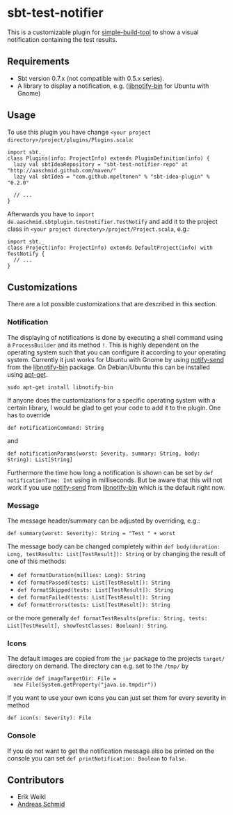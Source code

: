 sbt-test-notifier
=================

This is a customizable plugin for [simple-build-tool](http://code.google.com/p/simple-build-tool/) 
to show a visual notification containing the test results. 


Requirements
------------

* Sbt version 0.7.x (not compatible with 0.5.x series).
* A library to display a notification, e.g. 
([libnotify-bin](https://launchpad.net/ubuntu/maverick/+package/libnotify-bin) 
for Ubuntu with Gnome)


Usage
-----

To use this plugin you have change `<your project directory>/project/plugins/Plugins.scala`:

    import sbt._
    class Plugins(info: ProjectInfo) extends PluginDefinition(info) {
      lazy val sbtIdeaRepository = "sbt-test-notifier-repo" at "http://aaschmid.github.com/maven/"
      lazy val sbtIdea = "com.github.mpeltonen" % "sbt-idea-plugin" % "0.2.0"

      // ...
    }

Afterwards you have to `import de.aaschmid.sbtplugin.testnotifier.TestNotify` and add it 
to the project class in `<your project directory>/project/Project.scala`, e.g.:

    import sbt._
    class Project(info: ProjectInfo) extends DefaultProject(info) with TestNotify {
      // ...
    }


Customizations
--------------

There are a lot possible customizations that are described in this section. 


### Notification

The displaying of notifications is done by executing a shell command using a 
`ProcessBuilder` and its method `!`. This is highly dependent on the operating 
system such that you can configure it according to your operating system. 
Currently it just works for Ubuntu with Gnome by using 
[notify-send](http://manpages.ubuntu.com/manpages/maverick/man1/notify-send.1.html) 
from the [libnotify-bin](https://launchpad.net/ubuntu/maverick/+package/libnotify-bin) 
package. On Debian/Ubuntu this can be installed using 
[apt-get](http://manpages.ubuntu.com/manpages/maverick/en/man8/apt-get.8.html).

    sudo apt-get install libnotify-bin

If anyone does the customizations for a specific operating system with a certain 
library, I would be glad to get your code to add it to the plugin. One has to 
override 

    def notificationCommand: String

and

    def notificationParams(worst: Severity, summary: String, body: String): List[String]

Furthermore the time how long a notification is shown can be set by 
`def notificationTime: Int` using in milliseconds. But be aware that this will not work 
if you use [notify-send](http://manpages.ubuntu.com/manpages/maverick/man1/notify-send.1.html)
from [libnotify-bin](https://launchpad.net/ubuntu/maverick/+package/libnotify-bin) which is 
the default right now.


### Message

The message header/summary can be adjusted by overriding, e.g.:

    def summary(worst: Severity): String = "Test " + worst

The message body can be changed completely within 
`def body(duration: Long, testResults: List[TestResult]): String` or by 
changing the result of one of this methods: 

* `def formatDuration(millies: Long): String`
* `def formatPassed(tests: List[TestResult]): String`
* `def formatSkipped(tests: List[TestResult]): String`
* `def formatFailed(tests: List[TestResult]): String`
* `def formatErrors(tests: List[TestResult]): String`

or the more generally 
`def formatTestResults(prefix: String, tests: List[TestResult], showTestClasses: Boolean): String`.

### Icons

The default images are copied from the `jar` package to the projects `target/` 
directory on demand. The directory can e.g. set to the `/tmp/` by

    override def imageTargetDir: File =
      new File(System.getProperty("java.io.tmpdir"))

If you want to use your own icons you can just set them for every severity in method

    def icon(s: Severity): File


### Console

If you do not want to get the notification message also be printed on the console 
you can set `def printNotification: Boolean` to `false`.


Contributors
------------

* Erik Weikl
* [Andreas Schmid](https://github.com/aaschmid)

